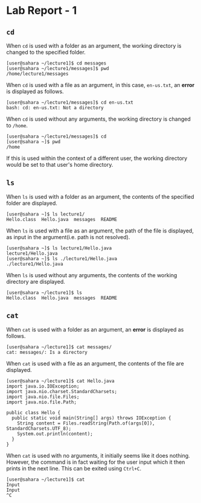 # **Lab Report - 1** #


## `cd`

When `cd` is used with a folder as an argument, the working directory is changed to the specified folder.
```
[user@sahara ~/lecture1]$ cd messages
[user@sahara ~/lecture1/messages]$ pwd
/home/lecture1/messages
```

When `cd` is used with a file as an argument, in this case, `en-us.txt`, an **error** is displayed as follows.
```
[user@sahara ~/lecture1/messages]$ cd en-us.txt 
bash: cd: en-us.txt: Not a directory
```

When `cd` is used without any arguments, the working directory is changed to `/home`.
```
[user@sahara ~/lecture1/messages]$ cd
[user@sahara ~]$ pwd
/home
```
If this is used within the context of a different user, the working directory would be set to that user's home directory.
##

## `ls`

When `ls` is used with a folder as an argument, the contents of the specified folder are displayed.
```
[user@sahara ~]$ ls lecture1/
Hello.class  Hello.java  messages  README
```

When `ls` is used with a file as an argument, the path of the file is displayed, as input in the argument(i.e. path is not resolved).
```
[user@sahara ~]$ ls lecture1/Hello.java
lecture1/Hello.java
[user@sahara ~]$ ls ./lecture1/Hello.java
./lecture1/Hello.java
```

When `ls` is used without any arguments, the contents of the working directory are displayed.
```
[user@sahara ~/lecture1]$ ls
Hello.class  Hello.java  messages  README
```


## `cat`

When `cat` is used with a folder as an argument, an **error** is displayed as follows.
```
[user@sahara ~/lecture1]$ cat messages/
cat: messages/: Is a directory
```

When `cat` is used with a file as an argument, the contents of the file are displayed.
```
[user@sahara ~/lecture1]$ cat Hello.java 
import java.io.IOException;
import java.nio.charset.StandardCharsets;
import java.nio.file.Files;
import java.nio.file.Path;

public class Hello {
  public static void main(String[] args) throws IOException {
    String content = Files.readString(Path.of(args[0]), StandardCharsets.UTF_8);    
    System.out.println(content);
  }
}
```

When `cat` is used with no arguments, it initially seems like it does nothing. However, the command is in fact waiting for the user input which it then prints in the next line. This can be exited using `Ctrl+C`.
```
[user@sahara ~/lecture1]$ cat
Input
Input
^C
```


